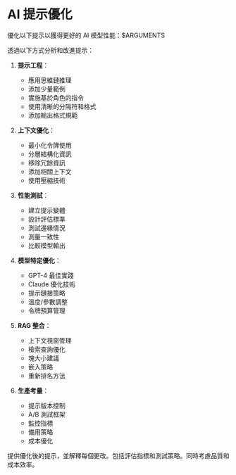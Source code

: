 # AI 提示優化

優化以下提示以獲得更好的 AI 模型性能：$ARGUMENTS

透過以下方式分析和改進提示：

1. **提示工程**：
   - 應用思維鏈推理
   - 添加少量範例
   - 實施基於角色的指令
   - 使用清晰的分隔符和格式
   - 添加輸出格式規範

2. **上下文優化**：
   - 最小化令牌使用
   - 分層結構化資訊
   - 移除冗餘資訊
   - 添加相關上下文
   - 使用壓縮技術

3. **性能測試**：
   - 建立提示變體
   - 設計評估標準
   - 測試邊緣情況
   - 測量一致性
   - 比較模型輸出

4. **模型特定優化**：
   - GPT-4 最佳實踐
   - Claude 優化技術
   - 提示鏈接策略
   - 溫度/參數調整
   - 令牌預算管理

5. **RAG 整合**：
   - 上下文視窗管理
   - 檢索查詢優化
   - 塊大小建議
   - 嵌入策略
   - 重新排名方法

6. **生產考量**：
   - 提示版本控制
   - A/B 測試框架
   - 監控指標
   - 備用策略
   - 成本優化

提供優化後的提示，並解釋每個更改。包括評估指標和測試策略。同時考慮品質和成本效率。